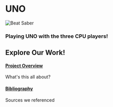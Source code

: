 # UNO

![Beat Saber](images/beatsaber-1.jpg)

### Playing UNO with the three CPU players! 

## Explore Our Work!

#### [Project Overview](project-overview.md)
What's this all about?

#### [Bibliography](bibliography.md)
Sources we referenced
